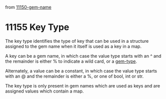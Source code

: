 from [11150-gem-name](11150-gem-name.md)
# 11155 Key Type

The key type identifies the type of key that can be used in a structure assigned to the gem name when it itself is used as a key in a map.

A key can be a gem name, in which case the value type starts with an ^ and the remainder is either % to indicate a wild card, or a [gem-type](11152-gem-type.md). 

Alternately, a value can be a constant, in which case the value type starts with an @ and the remainder is either a %, or one of bool, int or str.

The key type is only present in gem names which are used as keys and are assigned values which contain a map.
